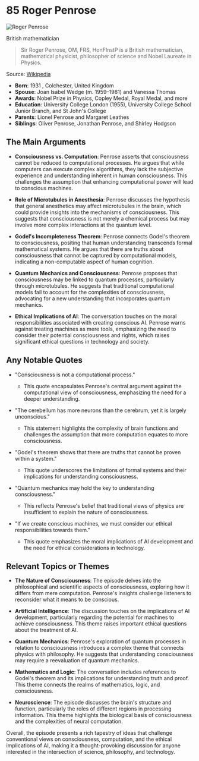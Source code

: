 # 85 Roger Penrose


![Roger Penrose](https://encrypted-tbn0.gstatic.com/images?q=tbn:ANd9GcQiKsPhuoxXqLDmZW-su6u3sL3SShqTayTiSuFT0Q&s=0)

British mathematician

> Sir Roger Penrose, OM, FRS, HonFInstP is a British mathematician, mathematical physicist, philosopher of science and Nobel Laureate in Physics.

Source: [Wikipedia](https://en.wikipedia.org/wiki/Roger_Penrose)

- **Born**: 1931 , Colchester, United Kingdom
- **Spouse**: Joan Isabel Wedge (m. 1959–1981) and Vanessa Thomas
- **Awards**: Nobel Prize in Physics, Copley Medal, Royal Medal, and more
- **Education**: University College London (1955), University College School Junior Branch, and St John's College
- **Parents**: Lionel Penrose and Margaret Leathes
- **Siblings**: Oliver Penrose, Jonathan Penrose, and Shirley Hodgson


## The Main Arguments

- **Consciousness vs. Computation**: Penrose asserts that consciousness cannot be reduced to computational processes. He argues that while computers can execute complex algorithms, they lack the subjective experience and understanding inherent in human consciousness. This challenges the assumption that enhancing computational power will lead to conscious machines.

- **Role of Microtubules in Anesthesia**: Penrose discusses the hypothesis that general anesthetics may affect microtubules in the brain, which could provide insights into the mechanisms of consciousness. This suggests that consciousness is not merely a chemical process but may involve more complex interactions at the quantum level.

- **Godel's Incompleteness Theorem**: Penrose connects Godel's theorem to consciousness, positing that human understanding transcends formal mathematical systems. He argues that there are truths about consciousness that cannot be captured by computational models, indicating a non-computable aspect of human cognition.

- **Quantum Mechanics and Consciousness**: Penrose proposes that consciousness may be linked to quantum processes, particularly through microtubules. He suggests that traditional computational models fail to account for the complexities of consciousness, advocating for a new understanding that incorporates quantum mechanics.

- **Ethical Implications of AI**: The conversation touches on the moral responsibilities associated with creating conscious AI. Penrose warns against treating machines as mere tools, emphasizing the need to consider their potential consciousness and rights, which raises significant ethical questions in technology and society.

## Any Notable Quotes

- "Consciousness is not a computational process."
  - This quote encapsulates Penrose's central argument against the computational view of consciousness, emphasizing the need for a deeper understanding.

- "The cerebellum has more neurons than the cerebrum, yet it is largely unconscious."
  - This statement highlights the complexity of brain functions and challenges the assumption that more computation equates to more consciousness.

- "Godel's theorem shows that there are truths that cannot be proven within a system."
  - This quote underscores the limitations of formal systems and their implications for understanding consciousness.

- "Quantum mechanics may hold the key to understanding consciousness."
  - This reflects Penrose's belief that traditional views of physics are insufficient to explain the nature of consciousness.

- "If we create conscious machines, we must consider our ethical responsibilities towards them."
  - This quote emphasizes the moral implications of AI development and the need for ethical considerations in technology.

## Relevant Topics or Themes

- **The Nature of Consciousness**: The episode delves into the philosophical and scientific aspects of consciousness, exploring how it differs from mere computation. Penrose's insights challenge listeners to reconsider what it means to be conscious.

- **Artificial Intelligence**: The discussion touches on the implications of AI development, particularly regarding the potential for machines to achieve consciousness. This theme raises important ethical questions about the treatment of AI.

- **Quantum Mechanics**: Penrose's exploration of quantum processes in relation to consciousness introduces a complex theme that connects physics with philosophy. He suggests that understanding consciousness may require a reevaluation of quantum mechanics.

- **Mathematics and Logic**: The conversation includes references to Godel's theorem and its implications for understanding truth and proof. This theme connects the realms of mathematics, logic, and consciousness.

- **Neuroscience**: The episode discusses the brain's structure and function, particularly the roles of different regions in processing information. This theme highlights the biological basis of consciousness and the complexities of neural computation.

Overall, the episode presents a rich tapestry of ideas that challenge conventional views on consciousness, computation, and the ethical implications of AI, making it a thought-provoking discussion for anyone interested in the intersection of science, philosophy, and technology.